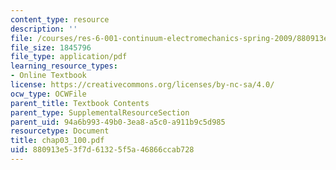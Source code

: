 ```yaml
---
content_type: resource
description: ''
file: /courses/res-6-001-continuum-electromechanics-spring-2009/880913e53f7d61325f5a46866ccab728_chap03_100.pdf
file_size: 1845796
file_type: application/pdf
learning_resource_types:
- Online Textbook
license: https://creativecommons.org/licenses/by-nc-sa/4.0/
ocw_type: OCWFile
parent_title: Textbook Contents
parent_type: SupplementalResourceSection
parent_uid: 94a6b993-49b0-3ea8-a5c0-a911b9c5d985
resourcetype: Document
title: chap03_100.pdf
uid: 880913e5-3f7d-6132-5f5a-46866ccab728
---
```

